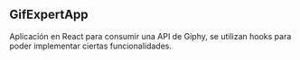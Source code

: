 ## GifExpertApp

Aplicación en React para consumir una API de Giphy, se utilizan hooks para poder implementar ciertas funcionalidades.